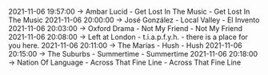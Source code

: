 2021-11-06 19:57:00 -> Ambar Lucid - Get Lost In The Music - Get Lost In The Music
2021-11-06 20:00:00 -> José González - Local Valley - El Invento
2021-11-06 20:03:00 -> Oxford Drama - Not My Friend - Not My Friend
2021-11-06 20:08:00 -> Left at London - t.i.a.p.f.y.h. - there is a place for you here.
2021-11-06 20:11:00 -> The Marías - Hush - Hush
2021-11-06 20:15:00 -> The Suburbs - Summertime - Summertime
2021-11-06 20:18:00 -> Nation Of Language - Across That Fine Line - Across That Fine Line
